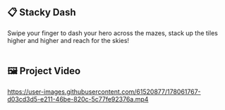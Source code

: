 ## 📋 Stacky Dash
Swipe your finger to dash your hero across the mazes, stack up the tiles higher and higher and reach for the skies!
<br/><br/>


## 🖼 Project Video
https://user-images.githubusercontent.com/61520877/178061767-d03cd3d5-e211-46be-820c-5c77fe92376a.mp4
